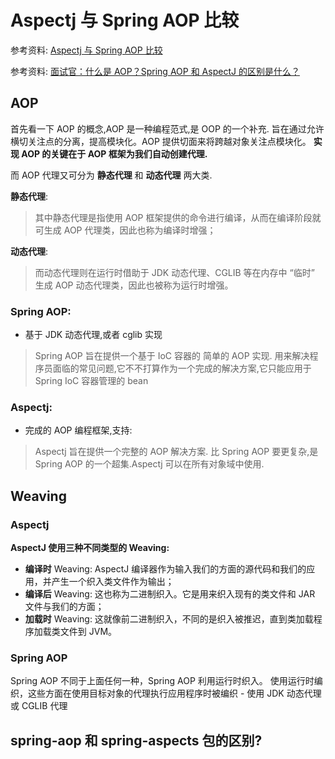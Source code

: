 # Aspectj 与 Spring AOP 比较

参考资料: [Aspectj 与 Spring AOP 比较](https://www.jianshu.com/p/872d3dbdc2ca) 

参考资料: [面试官：什么是 AOP？Spring AOP 和 AspectJ 的区别是什么？](https://www.jianshu.com/p/9b107da30466)

## AOP

首先看一下 AOP 的概念,AOP 是一种编程范式,是 OOP 的一个补充.
旨在通过允许横切关注点的分离，提高模块化。AOP 提供切面来将跨越对象关注点模块化。
**实现 AOP 的关键在于 AOP 框架为我们自动创建代理.**

而 AOP 代理又可分为 **静态代理** 和 **动态代理** 两大类.

**静态代理**: 

> 其中静态代理是指使用 AOP 框架提供的命令进行编译，从而在编译阶段就可生成 AOP 代理类，因此也称为编译时增强；

**动态代理**: 

> 而动态代理则在运行时借助于 JDK 动态代理、CGLIB 等在内存中 “临时” 生成 AOP 动态代理类，因此也被称为运行时增强。


### Spring AOP:

* 基于 JDK 动态代理,或者 cglib 实现

> Spring AOP 旨在提供一个基于 IoC 容器的 简单的 AOP 实现.
> 用来解决程序员面临的常见问题,它不不打算作为一个完成的解决方案,它只能应用于 Spring IoC 容器管理的 bean




### Aspectj:
* 完成的 AOP 编程框架,支持: 

> Aspectj 旨在提供一个完整的 AOP 解决方案.
> 比 Spring AOP 要更复杂,是Spring AOP 的一个超集.Aspectj 可以在所有对象域中使用.


## Weaving 

### Aspectj

**AspectJ 使用三种不同类型的 Weaving:**

* **编译时** Weaving: AspectJ 编译器作为输入我们的方面的源代码和我们的应用，并产生一个织入类文件作为输出；
* **编译后** Weaving: 这也称为二进制织入。它是用来织入现有的类文件和 JAR 文件与我们的方面；
* **加载时** Weaving: 这就像前二进制织入，不同的是织入被推迟，直到类加载程序加载类文件到 JVM。


### Spring AOP

Spring AOP 不同于上面任何一种，Spring AOP 利用运行时织入。
使用运行时编织，这些方面在使用目标对象的代理执行应用程序时被编织 - 使用 JDK 动态代理或 CGLIB 代理


## spring-aop 和 spring-aspects 包的区别?



